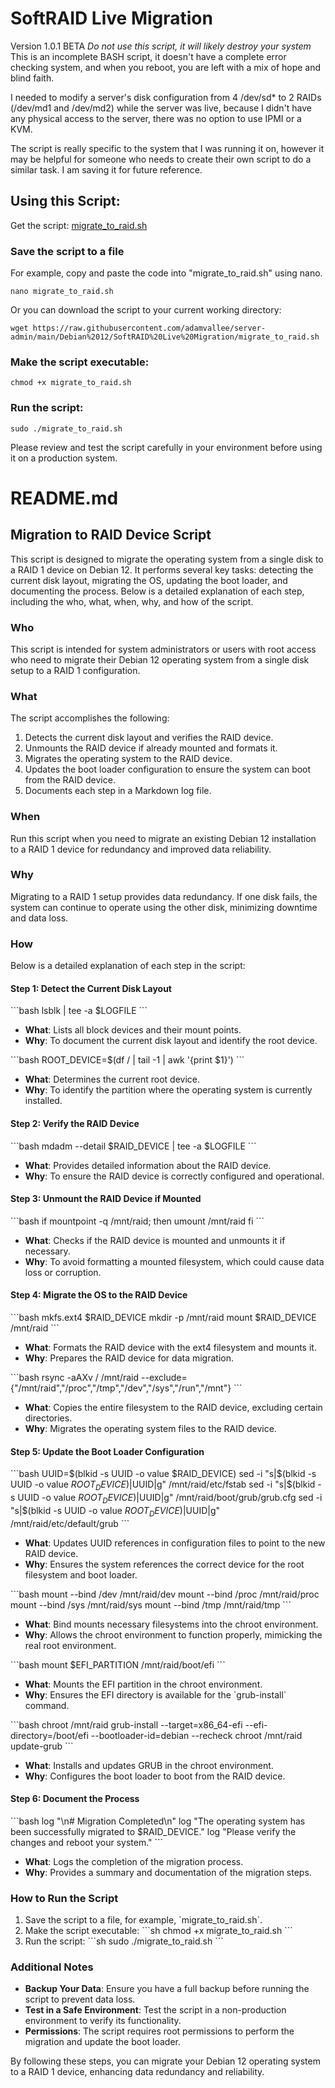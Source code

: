 # SoftRAID Live Migration
Version 1.0.1 BETA
*Do not use this script, it will likely destroy your system*
This is an incomplete BASH script, it doesn't have a complete error checking system, and when you reboot, you are left with a mix of hope and blind faith. 


I needed to modify a server's disk configuration from 4 /dev/sd* to 2 RAIDs (/dev/md1 and /dev/md2) while the server was live, because I didn't have any physical access to the server, there was no option to use IPMI or a KVM.

The script is really specific to the system that I was running it on, however it may be helpful for someone who needs to create their own script to do a similar task. I am saving it for future reference.


## Using this Script:

Get the script: [migrate_to_raid.sh](https://raw.githubusercontent.com/adamvallee/server-admin/main/Debian%2012/SoftRAID%20Live%20Migration/migrate_to_raid.sh)

### Save the script to a file
For example, copy and paste the code into "migrate_to_raid.sh" using nano.

    nano migrate_to_raid.sh

Or you can download the script to your current working directory:

    wget https://raw.githubusercontent.com/adamvallee/server-admin/main/Debian%2012/SoftRAID%20Live%20Migration/migrate_to_raid.sh

### Make the script executable:
    chmod +x migrate_to_raid.sh

### Run the script:
    sudo ./migrate_to_raid.sh

Please review and test the script carefully in your environment before using it on a production system.


# README.md

## Migration to RAID Device Script

This script is designed to migrate the operating system from a single disk to a RAID 1 device on Debian 12. It performs several key tasks: detecting the current disk layout, migrating the OS, updating the boot loader, and documenting the process. Below is a detailed explanation of each step, including the who, what, when, why, and how of the script.

### Who
This script is intended for system administrators or users with root access who need to migrate their Debian 12 operating system from a single disk setup to a RAID 1 configuration.

### What
The script accomplishes the following:
1. Detects the current disk layout and verifies the RAID device.
2. Unmounts the RAID device if already mounted and formats it.
3. Migrates the operating system to the RAID device.
4. Updates the boot loader configuration to ensure the system can boot from the RAID device.
5. Documents each step in a Markdown log file.

### When
Run this script when you need to migrate an existing Debian 12 installation to a RAID 1 device for redundancy and improved data reliability.

### Why
Migrating to a RAID 1 setup provides data redundancy. If one disk fails, the system can continue to operate using the other disk, minimizing downtime and data loss.

### How
Below is a detailed explanation of each step in the script:

#### Step 1: Detect the Current Disk Layout
\`\`\`bash
lsblk | tee -a $LOGFILE
\`\`\`
- **What**: Lists all block devices and their mount points.
- **Why**: To document the current disk layout and identify the root device.

\`\`\`bash
ROOT_DEVICE=$(df / | tail -1 | awk '{print $1}')
\`\`\`
- **What**: Determines the current root device.
- **Why**: To identify the partition where the operating system is currently installed.

#### Step 2: Verify the RAID Device
\`\`\`bash
mdadm --detail $RAID_DEVICE | tee -a $LOGFILE
\`\`\`
- **What**: Provides detailed information about the RAID device.
- **Why**: To ensure the RAID device is correctly configured and operational.

#### Step 3: Unmount the RAID Device if Mounted
\`\`\`bash
if mountpoint -q /mnt/raid; then
    umount /mnt/raid
fi
\`\`\`
- **What**: Checks if the RAID device is mounted and unmounts it if necessary.
- **Why**: To avoid formatting a mounted filesystem, which could cause data loss or corruption.

#### Step 4: Migrate the OS to the RAID Device
\`\`\`bash
mkfs.ext4 $RAID_DEVICE
mkdir -p /mnt/raid
mount $RAID_DEVICE /mnt/raid
\`\`\`
- **What**: Formats the RAID device with the ext4 filesystem and mounts it.
- **Why**: Prepares the RAID device for data migration.

\`\`\`bash
rsync -aAXv / /mnt/raid --exclude={"/mnt/raid","/proc","/tmp","/dev","/sys","/run","/mnt"}
\`\`\`
- **What**: Copies the entire filesystem to the RAID device, excluding certain directories.
- **Why**: Migrates the operating system files to the RAID device.

#### Step 5: Update the Boot Loader Configuration
\`\`\`bash
UUID=$(blkid -s UUID -o value $RAID_DEVICE)
sed -i "s|$(blkid -s UUID -o value $ROOT_DEVICE)|$UUID|g" /mnt/raid/etc/fstab
sed -i "s|$(blkid -s UUID -o value $ROOT_DEVICE)|$UUID|g" /mnt/raid/boot/grub/grub.cfg
sed -i "s|$(blkid -s UUID -o value $ROOT_DEVICE)|$UUID|g" /mnt/raid/etc/default/grub
\`\`\`
- **What**: Updates UUID references in configuration files to point to the new RAID device.
- **Why**: Ensures the system references the correct device for the root filesystem and boot loader.

\`\`\`bash
mount --bind /dev /mnt/raid/dev
mount --bind /proc /mnt/raid/proc
mount --bind /sys /mnt/raid/sys
mount --bind /tmp /mnt/raid/tmp
\`\`\`
- **What**: Bind mounts necessary filesystems into the chroot environment.
- **Why**: Allows the chroot environment to function properly, mimicking the real root environment.

\`\`\`bash
mount $EFI_PARTITION /mnt/raid/boot/efi
\`\`\`
- **What**: Mounts the EFI partition in the chroot environment.
- **Why**: Ensures the EFI directory is available for the \`grub-install\` command.

\`\`\`bash
chroot /mnt/raid grub-install --target=x86_64-efi --efi-directory=/boot/efi --bootloader-id=debian --recheck
chroot /mnt/raid update-grub
\`\`\`
- **What**: Installs and updates GRUB in the chroot environment.
- **Why**: Configures the boot loader to boot from the RAID device.

#### Step 6: Document the Process
\`\`\`bash
log "\n# Migration Completed\n"
log "The operating system has been successfully migrated to $RAID_DEVICE."
log "Please verify the changes and reboot your system."
\`\`\`
- **What**: Logs the completion of the migration process.
- **Why**: Provides a summary and documentation of the migration steps.

### How to Run the Script
1. Save the script to a file, for example, \`migrate_to_raid.sh\`.
2. Make the script executable:
   \`\`\`sh
   chmod +x migrate_to_raid.sh
   \`\`\`
3. Run the script:
   \`\`\`sh
   sudo ./migrate_to_raid.sh
   \`\`\`

### Additional Notes
- **Backup Your Data**: Ensure you have a full backup before running the script to prevent data loss.
- **Test in a Safe Environment**: Test the script in a non-production environment to verify its functionality.
- **Permissions**: The script requires root permissions to perform the migration and update the boot loader.

By following these steps, you can migrate your Debian 12 operating system to a RAID 1 device, enhancing data redundancy and reliability.
